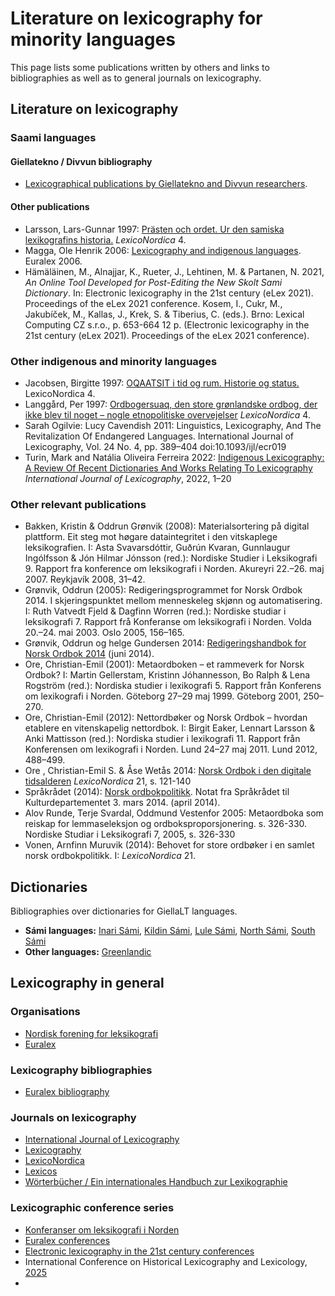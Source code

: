 # Literature on lexicography for minority languages

This page lists some publications written by others and links to bibliographies as well as to general journals on lexicography.

## Literature on lexicography

### Saami languages

#### Giellatekno / Divvun bibliography
- [Lexicographical publications by Giellatekno and Divvun researchers](http://giellatekno.uit.no/lexpublications.html).

#### Other publications

- Larsson, Lars-Gunnar 1997: [Prästen och ordet. Ur den samiska lexikografins historia.](https://tidsskrift.dk/lexn/issue/view/2305/118) _LexicoNordica_ 4.
- Magga, Ole Henrik 2006: [Lexicography and indigenous languages](https://www.google.com/url?sa=t&rct=j&q=&esrc=s&source=web&cd=&ved=2ahUKEwjN1uCj6s6EAxW0FxAIHdZkBUMQFnoECBEQAQ&url=https%3A%2F%2Fwww.euralex.org%2Felx_proceedings%2FEuralex2012%2Fpp3-18%2520Magga.pdf&usg=AOvVaw09qnLfcmFGeTyxsGm_EpAs&opi=89978449). Euralex 2006.
- Hämäläinen, M., Alnajjar, K., Rueter, J., Lehtinen, M. & Partanen, N. 2021, *An Online Tool Developed for Post-Editing the New Skolt Sami Dictionary*. In: Electronic lexicography in the 21st century (eLex 2021). Proceedings of the eLex 2021 conference. Kosem, I., Cukr, M., Jakubíček, M., Kallas, J., Krek, S. & Tiberius, C. (eds.). Brno: Lexical Computing CZ s.r.o., p. 653-664 12 p. (Electronic lexicography in the 21st century (eLex 2021). Proceedings of the eLex 2021 conference).


### Other indigenous and minority languages

- Jacobsen, Birgitte 1997: [OQAATSIT i tid og rum. Historie og status.](https://tidsskrift.dk/lexn/issue/view/2305/118) LexicoNordica 4.
- Langgård, Per 1997: [Ordbogersuaq, den store grønlandske ordbog, der ikke blev til noget – nogle etnopolitiske overvejelser](https://tidsskrift.dk/lexn/article/view/18885) _LexicoNordica_ 4.
- Sarah Ogilvie: Lucy Cavendish 2011: Linguistics, Lexicography, And The Revitalization Of Endangered Languages. International Journal of Lexicography, Vol. 24 No. 4, pp. 389–404
  doi:10.1093/ijl/ecr019
- Turin, Mark and Natália Oliveira Ferreira 2022: [Indigenous Lexicography: A Review Of Recent Dictionaries And Works Relating To Lexicography](https://doi.org/10.1093/ijl/ecac003) _International Journal of Lexicography_, 2022, 1–20

### Other relevant publications

- Bakken, Kristin & Oddrun Grønvik (2008): Materialsortering på digital plattform. Eit steg mot høgare dataintegritet i den vitskaplege
  leksikografien. I: Asta Svavarsdóttir, Guðrún Kvaran, Gunnlaugur Ingólfsson & Jón Hilmar Jónsson (red.): Nordiske Studier i Leksikografi 9. Rapport fra konference om leksikografi i
  Norden. Akureyri 22.–26. maj 2007. Reykjavík 2008, 31–42.
- Grønvik, Oddrun (2005): Redigeringsprogrammet for Norsk Ordbok 2014. I skjeringspunktet mellom menneskeleg skjønn og automatisering. I: Ruth Vatvedt Fjeld & Dagfinn Worren (red.): Nordiske studiar i leksikografi 7. Rapport frå Konferanse om leksikografi i Norden. Volda 20.–24. mai 2003. Oslo 2005, 156–165.
- Grønvik, Oddrun og helge Gundersen 2014: [Redigeringshandbok for Norsk Ordbok 2014](http://bit.ly/1o9tCa1) (juni 2014).
- Ore, Christian-Emil (2001): Metaordboken – et rammeverk for Norsk Ordbok? I: Martin Gellerstam, Kristinn Jóhannesson, Bo Ralph & Lena Rogström (red.): Nordiska studier i lexikografi 5. Rapport från Konferens om lexikografi i Norden. Göteborg
  27–29 maj 1999. Göteborg 2001, 250–270.
- Ore, Christian-Emil (2012): Nettordbøker og Norsk Ordbok – hvordan etablere en vitenskapelig nettordbok. I: Birgit Eaker, Lennart Larsson & Anki Mattisson (red.): Nordiska studier i
  lexikografi 11. Rapport från Konferensen om lexikografi i Norden. Lund 24–27 maj 2011. Lund 2012, 488–499.
- Ore , Christian-Emil S. & Åse Wetås 2014: [Norsk Ordbok i den digitale tidsalderen](http://ojs.statsbiblioteket.dk/index.php/lexn/issue/archive) _LexicoNordica_ 21, s. 121-140
- Språkrådet (2014): [Norsk ordbokpolitikk](http://bit.ly/OBoRYU). Notat fra Språkrådet til Kulturdepartementet 3. mars 2014.
  (april 2014).
- Alov Runde, Terje Svardal, Oddmund Vestenfor 2005: Metaordboka som reiskap for lemmaseleksjon og ordboksproporsjonering. s. 326-330.
  Nordiske Studiar i Leksikografi 7, 2005, s. 326-330
- Vonen, Arnfinn Muruvik (2014): Behovet for store ordbøker i en samlet norsk ordbokpolitikk. I: _LexicoNordica_ 21.

## Dictionaries

Bibliographies over dictionaries for GiellaLT languages.

- **Sámi languages:** [Inari Sámi](https://nn.wikipedia.org/wiki/Enaresamisk#Ordb%C3%B8ker), [Kildin Sámi](https://nn.wikipedia.org/wiki/Kildinsamisk#Ordb%C3%B8ker), [Lule Sámi](https://nn.wikipedia.org/wiki/Lulesamisk#Ordb%C3%B8ker), [North Sámi](https://nn.wikipedia.org/wiki/Nordsamisk#Ordb%C3%B8ker), [South Sámi](https://nn.wikipedia.org/wiki/S%C3%B8rsamisk#Ordb%C3%B8ker)
- **Other languages:** [Greenlandic](https://nn.wikipedia.org/wiki/Gr%C3%B8nlandsk#Ordb%C3%B8ker)


## Lexicography in general


### Organisations

- [Nordisk forening for leksikografi](https://nordisk-leksikografi.com/om_nfl.html)
- [Euralex](https://euralex.org)

### Lexicography bibliographies

- [Euralex bibliography](https://euralex.org/list-of-lexicography-publications/)
  
  
### Journals on lexicography

- [International Journal of Lexicography](https://academic.oup.com/ijl)
- [Lexicography](https://journal.equinoxpub.com/lexi)
- [LexicoNordica](https://tidsskrift.dk/lexn)
- [Lexicos](https://lexikos.journals.ac.za/pub)
- [Wörterbücher / Ein internationales Handbuch zur Lexikographie](https://www.degruyter.com/serial/hskwb-b/html?lang=de#volumes)


### Lexicographic conference series

- [Konferanser om leksikografi i Norden](https://nordisk-leksikografi.com/konferenser/)
- [Euralex conferences](https://euralex.org/conferences/)
- [Electronic lexicography in the 21st century conferences](https://elex.link/)
- International Conference on Historical Lexicography and Lexicology,
  [2025](https://ichll15.acad-ciencias.pt/)
-   
